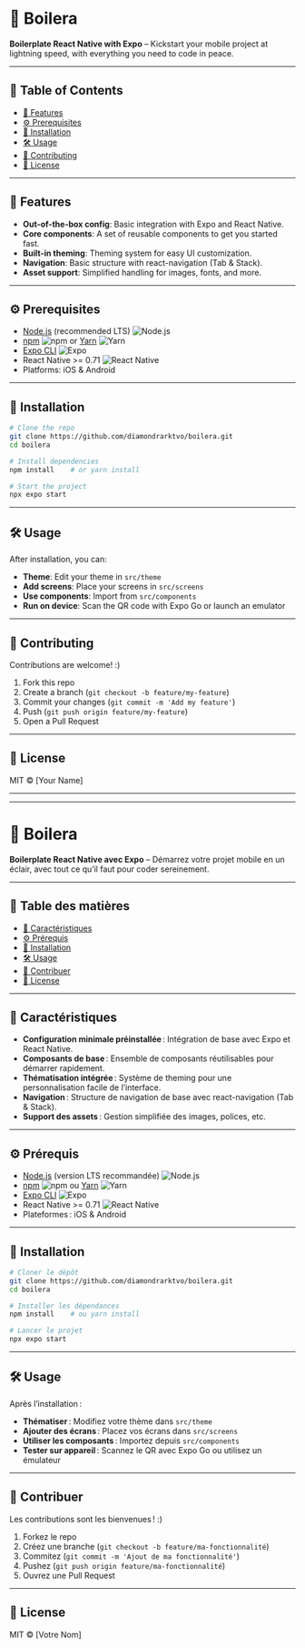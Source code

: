 # 🚀 Boilera

**Boilerplate React Native with Expo** – Kickstart your mobile project at lightning speed, with everything you need to code in peace.

---

## 🔖 Table of Contents

- [🌟 Features](#-features)
- [⚙️ Prerequisites](#-prerequisites)
- [🚀 Installation](#-installation)
- [🛠️ Usage](#-usage)
- [💬 Contributing](#-contributing)
- [📄 License](#-license)

---

## 🌟 Features

- **Out-of-the-box config**: Basic integration with Expo and React Native.
- **Core components**: A set of reusable components to get you started fast.
- **Built-in theming**: Theming system for easy UI customization.
- **Navigation**: Basic structure with react-navigation (Tab & Stack).
- **Asset support**: Simplified handling for images, fonts, and more.

---

## ⚙️ Prerequisites

- [Node.js](https://nodejs.org/) (recommended LTS) ![Node.js](https://img.shields.io/badge/Node.js-43853D?logo=node.js&logoColor=white)
- [npm](https://www.npmjs.com/) ![npm](https://img.shields.io/badge/npm-CB3837?logo=npm&logoColor=white) or [Yarn](https://yarnpkg.com/) ![Yarn](https://img.shields.io/badge/Yarn-2C8EBB?logo=yarn&logoColor=white)
- [Expo CLI](https://docs.expo.dev/workflow/expo-cli/) ![Expo](https://img.shields.io/badge/Expo-1B1F23?logo=expo&logoColor=white)
- React Native >= 0.71 ![React Native](https://img.shields.io/badge/React_Native-20232A?logo=react&logoColor=61DAFB)
- Platforms: iOS & Android

---

## 🚀 Installation

```bash
# Clone the repo
git clone https://github.com/diamondrarktvo/boilera.git
cd boilera

# Install dependencies
npm install    # or yarn install

# Start the project
npx expo start
```

---

## 🛠️ Usage

After installation, you can:

- **Theme**: Edit your theme in `src/theme`
- **Add screens**: Place your screens in `src/screens`
- **Use components**: Import from `src/components`
- **Run on device**: Scan the QR code with Expo Go or launch an emulator

---

## 💬 Contributing

Contributions are welcome! :)

1. Fork this repo
2. Create a branch (`git checkout -b feature/my-feature`)
3. Commit your changes (`git commit -m 'Add my feature'`)
4. Push (`git push origin feature/my-feature`)
5. Open a Pull Request

---

## 📄 License

MIT © [Your Name]

---

---
# 🚀 Boilera

**Boilerplate React Native avec Expo** – Démarrez votre projet mobile en un éclair, avec tout ce qu’il faut pour coder sereinement.

---

## 🔖 Table des matières

- [🌟 Caractéristiques](#-caractéristiques)
- [⚙️ Prérequis](#-prérequis)
- [🚀 Installation](#-installation)
- [🛠️ Usage](#-usage)
- [💬 Contribuer](#-contribuer)
- [📄 License](#-license)

---

## 🌟 Caractéristiques

- **Configuration minimale préinstallée** : Intégration de base avec Expo et React Native.
- **Composants de base** : Ensemble de composants réutilisables pour démarrer rapidement.
- **Thématisation intégrée** : Système de theming pour une personnalisation facile de l’interface.
- **Navigation** : Structure de navigation de base avec react-navigation (Tab & Stack).
- **Support des assets** : Gestion simplifiée des images, polices, etc.

---

## ⚙️ Prérequis

- [Node.js](https://nodejs.org/) (version LTS recommandée) ![Node.js](https://img.shields.io/badge/Node.js-43853D?logo=node.js&logoColor=white)
- [npm](https://www.npmjs.com/) ![npm](https://img.shields.io/badge/npm-CB3837?logo=npm&logoColor=white) ou [Yarn](https://yarnpkg.com/) ![Yarn](https://img.shields.io/badge/Yarn-2C8EBB?logo=yarn&logoColor=white)
- [Expo CLI](https://docs.expo.dev/workflow/expo-cli/) ![Expo](https://img.shields.io/badge/Expo-1B1F23?logo=expo&logoColor=white)
- React Native >= 0.71 ![React Native](https://img.shields.io/badge/React_Native-20232A?logo=react&logoColor=61DAFB)
- Plateformes : iOS & Android

---

## 🚀 Installation

```bash
# Cloner le dépôt
git clone https://github.com/diamondrarktvo/boilera.git
cd boilera

# Installer les dépendances
npm install    # ou yarn install

# Lancer le projet
npx expo start
```

---

## 🛠️ Usage

Après l’installation :

- **Thématiser** : Modifiez votre thème dans `src/theme`
- **Ajouter des écrans** : Placez vos écrans dans `src/screens`
- **Utiliser les composants** : Importez depuis `src/components`
- **Tester sur appareil** : Scannez le QR avec Expo Go ou utilisez un émulateur

---

## 💬 Contribuer

Les contributions sont les bienvenues ! :)

1. Forkez le repo
2. Créez une branche (`git checkout -b feature/ma-fonctionnalité`)
3. Commitez (`git commit -m 'Ajout de ma fonctionnalité'`)
4. Pushez (`git push origin feature/ma-fonctionnalité`)
5. Ouvrez une Pull Request

---

## 📄 License

MIT © [Votre Nom]

